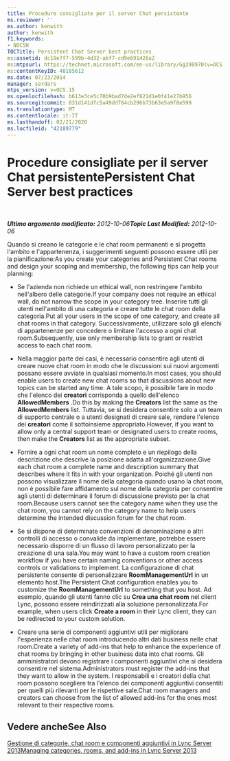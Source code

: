 ```yaml
---
title: Procedure consigliate per il server Chat persistente
ms.reviewer: ''
ms.author: kenwith
author: kenwith
f1.keywords:
- NOCSH
TOCTitle: Persistent Chat Server best practices
ms:assetid: dc18e7f7-599b-4d32-abf7-cd9e691426a2
ms:mtpsurl: https://technet.microsoft.com/en-us/library/Gg398970(v=OCS.15)
ms:contentKeyID: 48185612
ms.date: 07/23/2014
manager: serdars
mtps_version: v=OCS.15
ms.openlocfilehash: b613e3ce5c70b9bad7de2ef821d1e0f41e27b956
ms.sourcegitcommit: 831d141dfc5a49dd764cb296b73b63e5a9f8e599
ms.translationtype: MT
ms.contentlocale: it-IT
ms.lasthandoff: 02/21/2020
ms.locfileid: "42189779"
---
```

<div data-xmlns="http://www.w3.org/1999/xhtml">

<div class="topic" data-xmlns="http://www.w3.org/1999/xhtml" data-msxsl="urn:schemas-microsoft-com:xslt" data-cs="https://msdn.microsoft.com/">

<div data-asp="https://msdn2.microsoft.com/asp">

# <a name="persistent-chat-server-best-practices"></a><span data-ttu-id="3e232-102">Procedure consigliate per il server Chat persistente</span><span class="sxs-lookup"><span data-stu-id="3e232-102">Persistent Chat Server best practices</span></span>

</div>

<div id="mainSection">

<div id="mainBody">

<span> </span>

<span data-ttu-id="3e232-103">_**Ultimo argomento modificato:** 2012-10-06_</span><span class="sxs-lookup"><span data-stu-id="3e232-103">_**Topic Last Modified:** 2012-10-06_</span></span>

<span data-ttu-id="3e232-104">Quando si creano le categorie e le chat room permanenti e si progetta l'ambito e l'appartenenza, i suggerimenti seguenti possono essere utili per la pianificazione:</span><span class="sxs-lookup"><span data-stu-id="3e232-104">As you create your categories and Persistent Chat rooms and design your scoping and membership, the following tips can help your planning:</span></span>

  - <span data-ttu-id="3e232-105">Se l'azienda non richiede un ethical wall, non restringere l'ambito nell'albero delle categorie.</span><span class="sxs-lookup"><span data-stu-id="3e232-105">If your company does not require an ethical wall, do not narrow the scope in your category tree.</span></span> <span data-ttu-id="3e232-106">Inserire tutti gli utenti nell'ambito di una categoria e creare tutte le chat room della categoria.</span><span class="sxs-lookup"><span data-stu-id="3e232-106">Put all your users in the scope of one category, and create all chat rooms in that category.</span></span> <span data-ttu-id="3e232-107">Successivamente, utilizzare solo gli elenchi di appartenenze per concedere o limitare l'accesso a ogni chat room.</span><span class="sxs-lookup"><span data-stu-id="3e232-107">Subsequently, use only membership lists to grant or restrict access to each chat room.</span></span>

  - <span data-ttu-id="3e232-108">Nella maggior parte dei casi, è necessario consentire agli utenti di creare nuove chat room in modo che le discussioni sui nuovi argomenti possano essere avviate in qualsiasi momento.</span><span class="sxs-lookup"><span data-stu-id="3e232-108">In most cases, you should enable users to create new chat rooms so that discussions about new topics can be started any time.</span></span> <span data-ttu-id="3e232-109">A tale scopo, è possibile fare in modo che l'elenco dei **creatori** corrisponda a quello dell'elenco **AllowedMembers** .</span><span class="sxs-lookup"><span data-stu-id="3e232-109">Do this by making the **Creators** list the same as the **AllowedMembers** list.</span></span> <span data-ttu-id="3e232-110">Tuttavia, se si desidera consentire solo a un team di supporto centrale o a utenti designati di creare sale, rendere l'elenco dei **creatori** come il sottoinsieme appropriato.</span><span class="sxs-lookup"><span data-stu-id="3e232-110">However, if you want to allow only a central support team or designated users to create rooms, then make the **Creators** list as the appropriate subset.</span></span>

  - <span data-ttu-id="3e232-111">Fornire a ogni chat room un nome completo e un riepilogo della descrizione che descrive la posizione adatta all'organizzazione.</span><span class="sxs-lookup"><span data-stu-id="3e232-111">Give each chat room a complete name and description summary that describes where it fits in with your organization.</span></span> <span data-ttu-id="3e232-112">Poiché gli utenti non possono visualizzare il nome della categoria quando usano la chat room, non è possibile fare affidamento sul nome della categoria per consentire agli utenti di determinare il forum di discussione previsto per la chat room.</span><span class="sxs-lookup"><span data-stu-id="3e232-112">Because users cannot see the category name when they use the chat room, you cannot rely on the category name to help users determine the intended discussion forum for the chat room.</span></span>

  - <span data-ttu-id="3e232-113">Se si dispone di determinate convenzioni di denominazione o altri controlli di accesso o convalide da implementare, potrebbe essere necessario disporre di un flusso di lavoro personalizzato per la creazione di una sala.</span><span class="sxs-lookup"><span data-stu-id="3e232-113">You may want to have a custom room creation workflow if you have certain naming conventions or other access controls or validations to implement.</span></span> <span data-ttu-id="3e232-114">La configurazione di chat persistente consente di personalizzare **RoomManagementUrl** in un elemento host.</span><span class="sxs-lookup"><span data-stu-id="3e232-114">The Persistent Chat configuration enables you to customize the **RoomManagementUrl** to something that you host.</span></span> <span data-ttu-id="3e232-115">Ad esempio, quando gli utenti fanno clic su **Crea una chat room** nel client Lync, possono essere reindirizzati alla soluzione personalizzata.</span><span class="sxs-lookup"><span data-stu-id="3e232-115">For example, when users click **Create a room** in their Lync client, they can be redirected to your custom solution.</span></span>

  - <span data-ttu-id="3e232-116">Creare una serie di componenti aggiuntivi utili per migliorare l'esperienza nelle chat room introducendo altri dati business nelle chat room.</span><span class="sxs-lookup"><span data-stu-id="3e232-116">Create a variety of add-ins that help to enhance the experience of chat rooms by bringing in other business data into chat rooms.</span></span> <span data-ttu-id="3e232-117">Gli amministratori devono registrare i componenti aggiuntivi che si desidera consentire nel sistema.</span><span class="sxs-lookup"><span data-stu-id="3e232-117">Administrators must register the add-ins that they want to allow in the system.</span></span> <span data-ttu-id="3e232-118">I responsabili e i creatori della chat room possono scegliere tra l'elenco dei componenti aggiuntivi consentiti per quelli più rilevanti per le rispettive sale.</span><span class="sxs-lookup"><span data-stu-id="3e232-118">Chat room managers and creators can choose from the list of allowed add-ins for the ones most relevant to their respective rooms.</span></span>

<div>

## <a name="see-also"></a><span data-ttu-id="3e232-119">Vedere anche</span><span class="sxs-lookup"><span data-stu-id="3e232-119">See Also</span></span>


[<span data-ttu-id="3e232-120">Gestione di categorie, chat room e componenti aggiuntivi in Lync Server 2013</span><span class="sxs-lookup"><span data-stu-id="3e232-120">Managing categories, rooms, and add-ins in Lync Server 2013</span></span>](lync-server-2013-managing-categories-rooms-and-add-ins.md)  
  

</div>

</div>

<span> </span>

</div>

</div>

</div>

